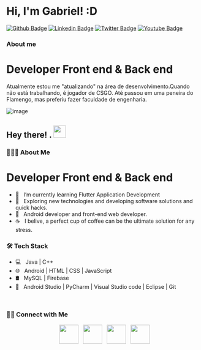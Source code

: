 # Hi, I'm Gabriel! :D

[![Github Badge](https://img.shields.io/badge/-Github-000?style=flat-square&logo=Github&logoColor=white&link=https://github.com/fagnerpsantos)](https://github.com/b0rgesgabriel)
[![Linkedin Badge](https://img.shields.io/badge/-LinkedIn-blue?style=flat-square&logo=Linkedin&logoColor=white&link=https://www.linkedin.com/in/gabriel-borges-a01844225/)](https://www.linkedin.com/in/gabriel-borges-a01844225)
[![Twitter Badge](https://img.shields.io/badge/-Twitter-1ca0f1?style=flat-square&labelColor=1ca0f1&logo=twitter&logoColor=white&link=https://twitter.com)](https://twitter.com)
[![Youtube Badge](https://img.shields.io/badge/-YouTube-ff0000?style=flat-square&labelColor=ff0000&logo=youtube&logoColor=white&link=https://www.youtube.com)](https://www.youtube.com)

### About me
<h1>Developer Front end & Back end</h1>
Atualmente estou me "atualizando" na área de desenvolvimento.Quando não está trabalhando, é jogador de CSGO. Até passou em uma peneira do Flamengo, mas preferiu fazer faculdade de engenharia.


![image](https://user-images.githubusercontent.com/93783509/140577739-c86b50d1-9ae9-4662-a67c-6035d14c9b0b.png)




<h2> Hey there! . <img src="https://a-static.mlcdn.com.br/1500x1500/capa-para-estepe-ecosport-crossfox-emoji-cn83-lorben/focalouca/1990/7ee7369290f41b2db6e3198e5721fc9a.jpg" width="32"></h2>



<h3> 👨🏻‍💻 About Me </h3>

<h1>Developer Front end & Back end</h1>

- 🔭 &nbsp; I’m currently learning Flutter Application Development
- 🤔 &nbsp; Exploring new technologies and developing software solutions and quick hacks.
- 💼 &nbsp; Android developer and front-end web developer.
- ☕ &nbsp; I belive, a perfect cup of coffee can be the ultimate solution for any stress.



<h3>🛠 Tech Stack</h3>



- 💻 &nbsp; Java | C++
- 🌐 &nbsp; Android | HTML | CSS | JavaScript
- 🛢 &nbsp; MySQL | Firebase 
- 🔧 &nbsp; Android Studio | PyCharm | Visual Studio code | Eclipse | Git




<br>






<h3> 🤝🏻 Connect with Me </h3>



<p align="center">
&nbsp; <a href="https://" target="_blank" rel="noopener noreferrer"><img src="https://img.icons8.com/plasticine/100/000000/twitter.png" width="50" /></a>
&nbsp; <a href="https://www.instagram.com/gabriel_borgees1/" target="_blank" rel="noopener noreferrer"><img src="https://img.icons8.com/plasticine/100/000000/instagram-new.png" width="50" /></a>
&nbsp; <a href="https://www.linkedin.com/in/gabriel-borges-a01844225/" target="_blank" rel="noopener noreferrer"><img src="https://img.icons8.com/plasticine/100/000000/linkedin.png" width="50" /></a>
&nbsp; <a href="evandro:bielmborges2009@gmail.com" target="_blank" rel="noopener noreferrer"><img src="https://img.icons8.com/plasticine/100/000000/gmail.png" width="50" /></a>
</p>






